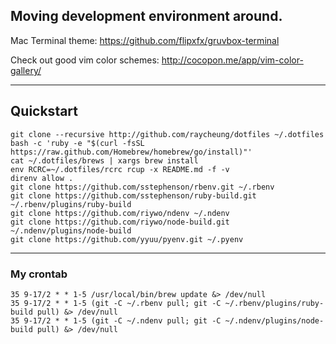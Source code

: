 Moving development environment around.
------

Mac Terminal theme: https://github.com/flipxfx/gruvbox-terminal

Check out good vim color schemes: http://cocopon.me/app/vim-color-gallery/

------

## Quickstart

    git clone --recursive http://github.com/raycheung/dotfiles ~/.dotfiles
    bash -c 'ruby -e "$(curl -fsSL https://raw.github.com/Homebrew/homebrew/go/install)"'
    cat ~/.dotfiles/brews | xargs brew install
    env RCRC=~/.dotfiles/rcrc rcup -x README.md -f -v
    direnv allow .
    git clone https://github.com/sstephenson/rbenv.git ~/.rbenv
    git clone https://github.com/sstephenson/ruby-build.git ~/.rbenv/plugins/ruby-build
    git clone https://github.com/riywo/ndenv ~/.ndenv
    git clone https://github.com/riywo/node-build.git ~/.ndenv/plugins/node-build
    git clone https://github.com/yyuu/pyenv.git ~/.pyenv

------

### My crontab

    35 9-17/2 * * 1-5 /usr/local/bin/brew update &> /dev/null
    35 9-17/2 * * 1-5 (git -C ~/.rbenv pull; git -C ~/.rbenv/plugins/ruby-build pull) &> /dev/null
    35 9-17/2 * * 1-5 (git -C ~/.ndenv pull; git -C ~/.ndenv/plugins/node-build pull) &> /dev/null

